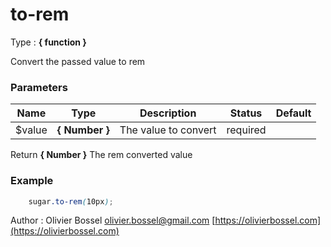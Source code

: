 # to-rem

<!-- @namespace: sugar.scss.meta.to-rem -->

Type : **{ function }**


Convert the passed value to rem



### Parameters
Name  |  Type  |  Description  |  Status  |  Default
------------  |  ------------  |  ------------  |  ------------  |  ------------
$value  |  **{ Number }**  |  The value to convert  |  required  |

Return **{ Number }** The rem converted value

### Example
```scss
	sugar.to-rem(10px);
```
Author : Olivier Bossel [olivier.bossel@gmail.com](mailto:olivier.bossel@gmail.com) [https://olivierbossel.com](https://olivierbossel.com)